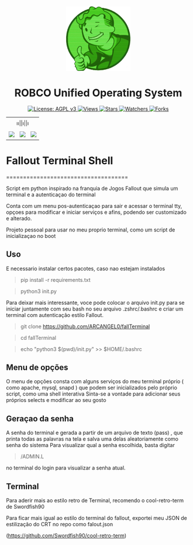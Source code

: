 <div align="center">
<center><p><img src="./fall.png" width='35%' height='35%'></img>
<h1>ROBCO Unified Operating System</h1>
</center>
</div>

<p align="center">
  
  <a href="https://www.gnu.org/licenses/agpl-3.0">
    <img src="https://img.shields.io/badge/License-AGPL_v3-blue.svg" alt="License: AGPL v3">
</a>
<a href="https://github.com/ARCANGEL0/PortSys">
    <img src="https://views.whatilearened.today/views/github/ARCANGEL0/PortSys.svg" alt="Views">
</a>
<a href="https://github.com/ARCANGEL0/PortSys">
    <img src="https://img.shields.io/github/stars/ARCANGEL0/PortSys?label=Stars&color=yellow&style=flat-square" alt="Stars">
</a>
<a href="https://github.com/ARCANGEL0/PortSys">
    <img src="https://img.shields.io/github/watchers/ARCANGEL0/PortSys?label=Watchers&color=green&style=flat-square" alt="Watchers">
</a>
<a href="https://github.com/ARCANGEL0/PortSys">
    <img src="https://img.shields.io/github/forks/ARCANGEL0/PortSys?label=Forks&color=orange&style=flat-square" alt="Forks">
</a>
</p>

  <table align="center">
 <tr align='center'>
 <td colspan="3">
 ၊၊||၊||၊
 </td>
 </tr>
 <tr><td><a href="README.md"><img 
 src="https://custom-icon-badges.demolab.com/badge/English-green.svg?logo=fallout" ></a></td>
 <td><a href="README_fr.md"><img src="https://custom-icon-badges.demolab.com/badge/Français-green.svg?logo=fallout" > </a></td>
 <td><a href="README_pt.md"><img src="https://custom-icon-badges.demolab.com/badge/Português-green.svg?logo=fallout" > </a></td></tr>
</table>


#      Fallout Terminal Shell
====================================

Script em python inspirado na franquia de Jogos Fallout
que simula um terminal e a autenticaçao do terminal

Conta com um menu pos-autenticaçao para sair e acessar o terminal tty, 
opçoes para modificar e iniciar serviços e afins, podendo ser customizado
e alterado.

Projeto pessoal para usar no meu proprio terminal, como um script
de inicializaçao no boot

## Uso

E necessario instalar certos pacotes, caso nao estejam instalados

> pip install -r requirements.txt

> python3 init.py


Para deixar mais interessante, voce pode colocar o arquivo init.py
para se iniciar juntamente com seu bash no seu arquivo .zshrc/.bashrc
e criar um terminal com autenticação estilo Fallout.

> git clone https://github.com/ARCANGEL0/fallTerminal 

> cd fallTerminal

> echo "python3 $(pwd)/init.py" >> $HOME/.bashrc


## Menu de opções

O menu de opções consta com alguns serviços do meu terminal próprio ( como apache, mysql, snapd )
que podem ser inicializados pelo próprio script, como uma shell interativa
Sinta-se a vontade para adicionar seus próprios selects e modificar ao seu gosto


## Geraçao da senha

A senha do terminal e gerada a partir de um arquivo de texto (pass) , que printa todas as palavras na tela e salva uma delas
aleatoriamente como senha do sistema
Para visualizar qual a senha escolhida, basta digitar
> /ADMIN.L

no terminal do login para visualizar a senha atual.



## Terminal

Para aderir mais ao estilo retro de Terminal,
recomendo o cool-retro-term de Swordfish90

Para ficar mais igual ao estilo do terminal do fallout,
exportei meu JSON de estilização do CRT no repo 
como falout.json

(https://github.com/Swordfish90/cool-retro-term)
